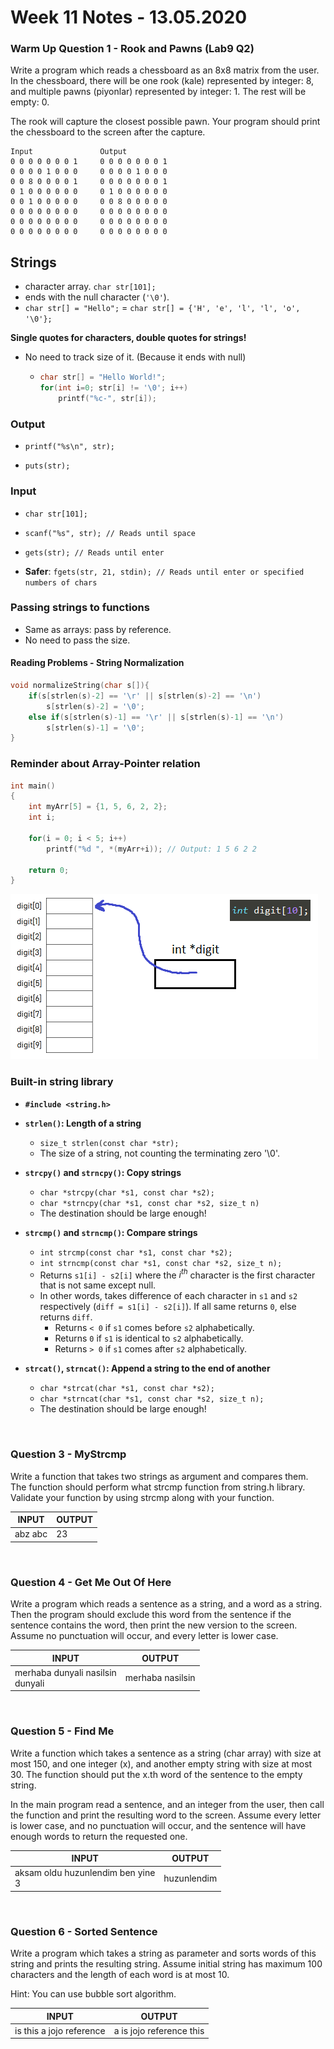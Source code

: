
# Week 11 Notes - 13.05.2020
    
### Warm Up Question 1 - Rook and Pawns (Lab9 Q2)
Write a program which reads a chessboard as an 8x8 matrix from the user. In the chessboard, there will be one rook (kale) represented by integer: 8, and multiple pawns (piyonlar) represented by integer: 1. The rest will be empty: 0.

The rook will capture the closest possible pawn. Your program should print the chessboard to the screen after the capture. 

```
Input               Output
0 0 0 0 0 0 0 1     0 0 0 0 0 0 0 1
0 0 0 0 1 0 0 0     0 0 0 0 1 0 0 0
0 0 8 0 0 0 0 1     0 0 0 0 0 0 0 1
0 1 0 0 0 0 0 0     0 1 0 0 0 0 0 0
0 0 1 0 0 0 0 0     0 0 8 0 0 0 0 0
0 0 0 0 0 0 0 0     0 0 0 0 0 0 0 0
0 0 0 0 0 0 0 0     0 0 0 0 0 0 0 0
0 0 0 0 0 0 0 0     0 0 0 0 0 0 0 0
```
    
## Strings

* character array. `char str[101];`
* ends with the null character (`'\0'`).
* `char str[] = "Hello";` = `char str[] = {'H', 'e', 'l', 'l', 'o', '\0'};`

**Single quotes for characters, double quotes for strings!**

* No need to track size of it. (Because it ends with null)

  * ```c
    char str[] = "Hello World!";
    for(int i=0; str[i] != '\0'; i++)
        printf("%c-", str[i]);
    ```

### Output

* `printf("%s\n", str);`

* `puts(str);`

### Input

* `char str[101];`

* `scanf("%s", str); // Reads until space`

* `gets(str); // Reads until enter`

* **Safer**: `fgets(str, 21, stdin); // Reads until enter or specified numbers of chars`

### Passing strings to functions
* Same as arrays: pass by reference.
* No need to pass the size.

#### Reading Problems - String Normalization
```c
void normalizeString(char s[]){
    if(s[strlen(s)-2] == '\r' || s[strlen(s)-2] == '\n')
        s[strlen(s)-2] = '\0';
    else if(s[strlen(s)-1] == '\r' || s[strlen(s)-1] == '\n')
        s[strlen(s)-1] = '\0';
}
```

### Reminder about Array-Pointer relation

```c
int main()
{
    int myArr[5] = {1, 5, 6, 2, 2};
    int i;
    
    for(i = 0; i < 5; i++)
        printf("%d ", *(myArr+i)); // Output: 1 5 6 2 2

    return 0;
}
```

![Array-Pointer](figures/array_pointer.png)


### Built-in string library
* **`#include <string.h>`**
* **`strlen()`: Length of a string**
  * `size_t strlen(const char *str);`
  * The size of a string, not counting the terminating zero '\0'.

    
* **`strcpy()` and `strncpy()`: Copy strings**
  * `char *strcpy(char *s1, const char *s2); `
  * `char *strncpy(char *s1, const char *s2, size_t n)`
  * The destination should be large enough!

* **`strcmp()` and `strncmp()`: Compare strings**
  * `int strcmp(const char *s1, const char *s2);`
  * `int strncmp(const char *s1, const char *s2, size_t n);`
   * Returns `s1[i] - s2[i]` where the $i^{th}$ character is the first character that is not same except null.
   * In other words, takes difference of each character in `s1` and `s2` respectively (`diff = s1[i] - s2[i]`). If all same returns `0`, else returns `diff`.
       * Returns `< 0` if `s1` comes before `s2` alphabetically.
       * Returns `0` if `s1` is identical to `s2` alphabetically.
       * Returns `> 0` if `s1` comes after `s2` alphabetically.
   
* **`strcat()`, `strncat()`: Append a string to the end of another**
  * `char *strcat(char *s1, const char *s2);`
  * `char *strncat(char *s1, const char *s2, size_t n);`
  * The destination should be large enough!
    

<br>

### Question 3 - MyStrcmp

 Write a function that takes two strings as argument and compares them. The function should perform what strcmp function from string.h library. Validate your function by using strcmp along with your function.

 |  INPUT  |  OUTPUT |
|-------|-------|
| abz abc | 23 |

<br>


### Question 4 - Get Me Out Of Here

Write a program which reads a sentence as a string, and a word as a string. Then the program should exclude this word from the sentence if the sentence contains the word, then print the new version to the screen. Assume no punctuation will occur, and every letter is lower case.

|  INPUT  |  OUTPUT |
|-------|-------|
| merhaba dunyali nasilsin<br>dunyali | merhaba nasilsin |

<br>

### Question 5 - Find Me

Write a function which takes a sentence as a string (char array) with size at most 150, and one integer (x), and another empty string with size at most 30. The function should put the x.th word of the sentence to the empty string.

In the main program read a sentence, and an integer from the user, then call the function and print the resulting word to the screen. Assume every letter is lower case, and no punctuation will occur, and the sentence will have enough words to return the requested one.

|  INPUT  |  OUTPUT |
|-------|-------|
| aksam oldu huzunlendim ben yine<br>3 | huzunlendim |

<br>

### Question 6 - Sorted Sentence

Write a program which takes a string as parameter and sorts words of this string and prints the resulting string. Assume initial string has maximum 100 characters and the length of each word is at most 10.

Hint: You can use bubble sort algorithm.

 |  INPUT  |  OUTPUT |
|-------|-------|
| is this a jojo reference | a is jojo reference this |
